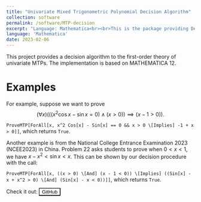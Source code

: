 ```yaml
---
title: "Univariate Mixed Trigonometric Polynomial Decision Algorithm"
collection: software
permalink: /software/MTP-decision
excerpt: "Language: Mathematica<br><br>This is the package providing DecideMTP in [our paper](https://dl.acm.org/doi/abs/10.1145/3597066.3597104)."
language: 'Mathematica'
date: 2023-02-06
---
```


This project provides a decision algorithm to the first-order theory of univariate MTPs. The implementation is based on MATHEMATICA 12. 

# Examples
For example, suppose we want to prove 
$$(\forall x)\left(\left(\left(x^2\cos x-\sin x=0\right)\wedge \left(x>0\right)\right)\implies\left(x-1>0\right)\right).$$

`ProveMTP[ForAll[x, x^2 Cos[x] - Sin[x] == 0 && x > 0 \[Implies] -1 + x > 0]]`, which returns `True`.

Another example is from the National College Entrance Examination 2023 (NCEE2023) in China. Problem 22 asks students to prove when $0 < x < 1$, we have $x-x^2 < \sin x < x$. This can be shown by our decision procedure with the call:

`ProveMTP[ForAll[x, ((x > 0) \[And] (x - 1 < 0)) \[Implies] ((Sin[x] - x + x^2 > 0) \[And] (Sin[x] - x < 0))]]`, which returns `True`.

Check it out: 
<a href="https://github.com/xiaxueqaq/MTP-decision" target="_blank">
    <button style="background-color: white; color: black;">GitHub</button>
</a>
